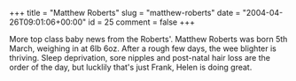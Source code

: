 +++
title = "Matthew Roberts"
slug = "matthew-roberts"
date = "2004-04-26T09:01:06+00:00"
id = 25
comment = false
+++

More top class baby news from the Roberts'. Matthew Roberts was born 5th March, weighing in at 6lb 6oz. After a rough few days, the wee blighter is thriving. Sleep deprivation, sore nipples and post-natal hair loss are the order of the day, but lucklily that's just Frank, Helen is doing great.


